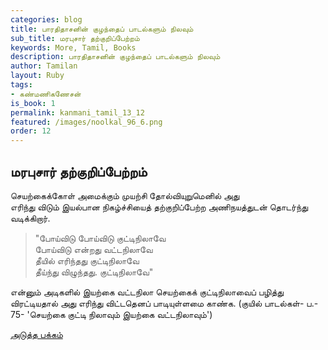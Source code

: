 ```yaml
---
categories: blog
title: பாரதிதாசனின் குழந்தைப் பாடல்களும் நிலவும்
sub_title: மரபுசார் தற்குறிப்பேற்றம்
keywords: More, Tamil, Books
description: பாரதிதாசனின் குழந்தைப் பாடல்களும் நிலவும்
author: Tamilan
layout: Ruby
tags:
- கண்மணிகணேசன்
is_book: 1
permalink: kanmani_tamil_13_12
featured: /images/noolkal_96_6.png
order: 12
---
```



## மரபுசார் தற்குறிப்பேற்றம்

செயற்கைக்கோள் அமைக்கும் முயற்சி தோல்வியுறுமெனில் அது  
எரிந்து விடும் இயல்பான நிகழ்ச்சியைத் தற்குறிப்பேற்ற அணிநயத்துடன் தொடர்ந்து வடிக்கிறார்.

> "போய்விடு போய்விடு குட்டிநிலாவே  
>  போய்விடு என்றது வட்டநிலாவே  
>  தீயில் எரிந்தது குட்டிநிலாவே  
>  தீய்ந்து விழுந்தது. குட்டிநிலாவே"

என்னும் அடிகளில் இயற்கை வட்டநிலா செயற்கைக் குட்டிநிலாவைப் பழித்து விரட்டியதால் அது எரிந்து விட்டதெனப் பாடியுள்ளமை காண்க. (குயில் பாடல்கள்- ப.- 75- 'செயற்கை குட்டி நிலாவும் இயற்கை வட்டநிலாவும்')

[அடுத்த பக்கம்](kanmani_tamil_13_13)
